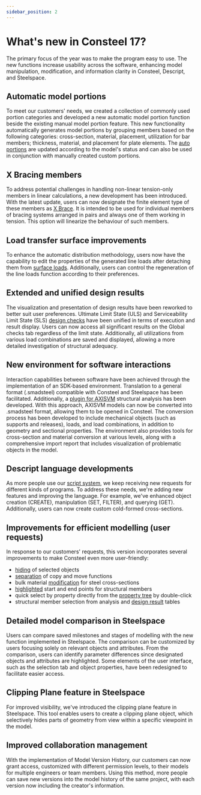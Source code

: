 ```yaml
---
sidebar_position: 2
---
```

# What's new in Consteel 17?

The primary focus of the year was to make the program easy to use. The new functions increase usability across the software, enhancing model manipulation, modification, and information clarity in Consteel, Descript, and Steelspace.

<!-- /wp:paragraph -->

<!-- wp:heading -->

## **Automatic model portions**

<!-- /wp:heading -->

<!-- wp:paragraph -->

To meet our customers' needs, we created a collection of commonly used portion categories and developed a new automatic model portion function beside the existing manual model portion feature. This new functionality automatically generates model portions by grouping members based on the following categories: cross-section, material, placement, utilization for bar members; thickness, material, and placement for plate elements. The [auto portions](../manual/3_0_model-view/3_3_portions-manager.md#portions-manager) are updated according to the model's status and can also be used in conjunction with manually created custom portions.

<!-- /wp:paragraph -->

<!-- wp:heading -->

## **X Bracing members**

<!-- /wp:heading -->

<!-- wp:paragraph -->

To address potential challenges in handling non-linear tension-only members in linear calculations, a new development has been introduced. With the latest update, users can now designate the finite element type of these members as [X Brace](../manual/5_0_structural-modeling/5_2_line-members.md). It is intended to be used for individual members of bracing systems arranged in pairs and always one of them working in tension. This option will linearize the behaviour of such members.

<!-- /wp:paragraph -->

<!-- wp:heading -->

## **Load transfer surface improvements**

<!-- /wp:heading -->

<!-- wp:paragraph -->

To enhance the automatic distribution methodology, users now have the capability to edit the properties of the generated line loads after detaching them from [surface loads](../manual/6_0_structural-loads/6_3_load-types.md#load-transfer-surface). Additionally, users can control the regeneration of the line loads function according to their preferences.

<!-- /wp:paragraph -->

<!-- wp:heading -->

## **Extended and unified design results**

<!-- /wp:heading -->

<!-- wp:paragraph -->

The visualization and presentation of design results have been reworked to better suit user preferences. Ultimate Limit State (ULS) and Serviceability Limit State (SLS) [design checks](../manual/9_0_standard-design/9_1_steel-design.md#results) have been unified in terms of execution and result display. Users can now access all significant results on the Global checks tab regardless of the limit state. Additionally, all utilizations from various load combinations are saved and displayed, allowing a more detailed investigation of structural adequacy.

<!-- /wp:paragraph -->

<!-- wp:heading -->

## **New environment for software interactions**

<!-- /wp:heading -->

<!-- wp:paragraph -->

Interaction capabilities between software have been achieved through the implementation of an SDK-based environment. Translation to a general format (.smadsteel) compatible with Consteel and Steelspace has been facilitated. Additionally, a [plugin for AXISVM](../plugins/axis/axisvm-plugin.md) structural analysis has been developed. With this approach, AXISVM models can now be converted into .smadsteel format, allowing them to be opened in Consteel. The conversion process has been developed to include mechanical objects (such as supports and releases), loads, and load combinations, in addition to geometry and sectional properties. The environment also provides tools for cross-section and material conversion at various levels, along with a comprehensive import report that includes visualization of problematic objects in the model.

<!-- /wp:paragraph -->

<!-- wp:heading -->

## **Descript language developments**

<!-- /wp:heading -->

<!-- wp:paragraph -->

As more people use our [script system](../descript/15_1_introduction/15_1_1_what-is-descript.md), we keep receiving new requests for different kinds of programs. To address these needs, we're adding new features and improving the language. For example, we've enhanced object creation (CREATE), manipulation (SET, FILTER), and querying (GET). Additionally, users can now create custom cold-formed cross-sections.

<!-- /wp:paragraph -->

<!-- wp:heading -->

## **Improvements for efficient modelling (user requests)**

<!-- /wp:heading -->

<!-- wp:paragraph -->

In response to our customers' requests, this version incorporates several improvements to make Consteel even more user-friendly:

- [hiding](../manual/3_0_model-view/3_1_model-views.md) of selected objects
- [separation](../manual/1_0_general-description/1_2_the-main-window.md#side-panel) of copy and move functions
- bulk material [modification](../manual/5_0_structural-modeling/5_1_section-administration.md) for steel cross-sections
- [highlighted](../manual/1_0_general-description/1_2_the-main-window.md#object-properties-window) start and end points for structural members
- quick select by property directly from the [property tree](../manual/3_0_model-view/3_2_selection.md) by double-click
- structural member selection from analysis and [design result](../manual/3_0_model-view/3_2_selection.md) tables

## **Detailed model comparison in Steelspace**

<!-- /wp:heading -->

<!-- wp:paragraph -->

Users can compare saved milestones and stages of modelling with the new function implemented in Steelspace. The comparison can be customized by users focusing solely on relevant objects and attributes. From the comparison, users can identify parameter differences since designated objects and attributes are highlighted. Some elements of the user interface, such as the selection tab and object properties, have been redesigned to facilitate easier access.

<!-- /wp:paragraph -->

<!-- wp:heading -->

## **Clipping Plane feature in Steelspace**

<!-- /wp:heading -->

<!-- wp:paragraph -->

For improved visibility, we've introduced the clipping plane feature in Steelspace. This tool enables users to create a clipping plane object, which selectively hides parts of geometry from view within a specific viewpoint in the model.

<!-- /wp:paragraph -->

<!-- wp:heading -->

## **Improved collaboration management**

<!-- /wp:heading -->

<!-- wp:paragraph -->

With the implementation of Model Version History, our customers can now grant access, customized with different permission levels, to their models for multiple engineers or team members. Using this method, more people can save new versions into the model history of the same project, with each version now including the creator's information.

<!-- /wp:paragraph -->
